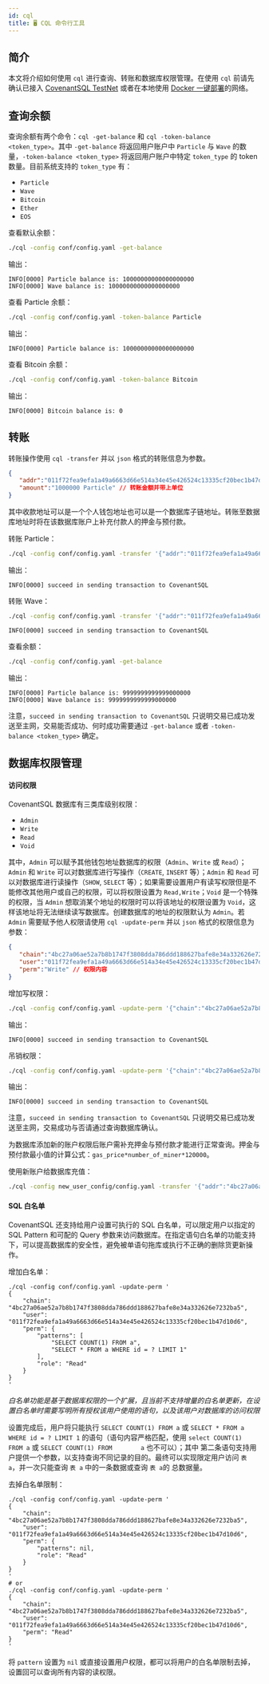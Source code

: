 ```yaml
---
id: cql
title: 🖥️ CQL 命令行工具
---
```


## 简介

本文将介绍如何使用 `cql` 进行查询、转账和数据库权限管理。在使用 `cql` 前请先确认已接入 [CovenantSQL TestNet](quickstart) 或者在本地使用 [Docker 一键部署](development)的网络。

## 查询余额

查询余额有两个命令：`cql -get-balance` 和 `cql -token-balance <token_type>`。其中 `-get-balance` 将返回用户账户中 `Particle` 与 `Wave` 的数量，`-token-balance <token_type>` 将返回用户账户中特定 `token_type` 的 token 数量。目前系统支持的 `token_type` 有：

- `Particle`
- `Wave`
- `Bitcoin`
- `Ether`
- `EOS`

查看默认余额：

```bash
./cql -config conf/config.yaml -get-balance
```

输出：

```
INFO[0000] Particle balance is: 10000000000000000000
INFO[0000] Wave balance is: 10000000000000000000
```

查看 Particle 余额：

```bash
./cql -config conf/config.yaml -token-balance Particle
```

输出：

```
INFO[0000] Particle balance is: 10000000000000000000
```

查看 Bitcoin 余额：

```bash
./cql -config conf/config.yaml -token-balance Bitcoin
```

输出：

```
INFO[0000] Bitcoin balance is: 0
```

## 转账

转账操作使用 `cql -transfer` 并以 `json` 格式的转账信息为参数。

```json
{
   "addr":"011f72fea9efa1a49a6663d66e514a34e45e426524c13335cf20bec1b47d10d6", // 收款地址
   "amount":"1000000 Particle" // 转账金额并带上单位
}
```

其中收款地址可以是一个个人钱包地址也可以是一个数据库子链地址。转账至数据库地址时将在该数据库账户上补充付款人的押金与预付款。

转账 Particle：

```bash
./cql -config conf/config.yaml -transfer '{"addr":"011f72fea9efa1a49a6663d66e514a34e45e426524c13335cf20bec1b47d10d6","amount":"1000000 Particle"}'
```

输出：

```
INFO[0000] succeed in sending transaction to CovenantSQL
```

转账 Wave：

```bash
./cql -config conf/config.yaml -transfer '{"addr":"011f72fea9efa1a49a6663d66e514a34e45e426524c13335cf20bec1b47d10d6","amount":"1000000 Wave"}'
```

```
INFO[0000] succeed in sending transaction to CovenantSQL
```

查看余额： 

```bash
./cql -config conf/config.yaml -get-balance
```

输出：

```
INFO[0000] Particle balance is: 9999999999999000000
INFO[0000] Wave balance is: 9999999999999000000
```

注意，`succeed in sending transaction to CovenantSQL` 只说明交易已成功发送至主网，交易能否成功、何时成功需要通过 `-get-balance` 或者 `-token-balance <token_type>` 确定。

## 数据库权限管理

#### 访问权限

CovenantSQL 数据库有三类库级别权限：

- `Admin`
- `Write`
- `Read`
- `Void`

其中，`Admin` 可以赋予其他钱包地址数据库的权限（`Admin`、`Write` 或 `Read`）；`Admin` 和 `Write` 可以对数据库进行写操作（`CREATE`, `INSERT` 等）；`Admin` 和 `Read` 可以对数据库进行读操作（`SHOW`, `SELECT` 等）；如果需要设置用户有读写权限但是不能修改其他用户或自己的权限，可以将权限设置为 `Read,Write`；`Void` 是一个特殊的权限，当 `Admin` 想取消某个地址的权限时可以将该地址的权限设置为 `Void`，这样该地址将无法继续读写数据库。创建数据库的地址的权限默认为 `Admin`。若 `Admin` 需要赋予他人权限请使用 `cql -update-perm` 并以 `json` 格式的权限信息为参数：

```json
{
   "chain":"4bc27a06ae52a7b8b1747f3808dda786ddd188627bafe8e34a332626e7232ba5", // 需要进行权限变更的数据库地址
   "user":"011f72fea9efa1a49a6663d66e514a34e45e426524c13335cf20bec1b47d10d6", // 需要赋予权限的钱包地址
   "perm":"Write" // 权限内容
}
```

增加写权限：

```bash
./cql -config conf/config.yaml -update-perm '{"chain":"4bc27a06ae52a7b8b1747f3808dda786ddd188627bafe8e34a332626e7232ba5","user":"011f72fea9efa1a49a6663d66e514a34e45e426524c13335cf20bec1b47d10d6","perm":"Write"}'
```

输出：

```
INFO[0000] succeed in sending transaction to CovenantSQL
```

吊销权限：

```bash
./cql -config conf/config.yaml -update-perm '{"chain":"4bc27a06ae52a7b8b1747f3808dda786ddd188627bafe8e34a332626e7232ba5","user": "011f72fea9efa1a49a6663d66e514a34e45e426524c13335cf20bec1b47d10d6","perm":"Void"}'
```

输出：

```
INFO[0000] succeed in sending transaction to CovenantSQL
```

注意，`succeed in sending transaction to CovenantSQL` 只说明交易已成功发送至主网，交易成功与否请通过查询数据库确认。

为数据库添加新的账户权限后账户需补充押金与预付款才能进行正常查询。押金与预付款最小值的计算公式：`gas_price*number_of_miner*120000`。

使用新账户给数据库充值：

```bash
./cql -config new_user_config/config.yaml -transfer '{"addr":"4bc27a06ae52a7b8b1747f3808dda786ddd188627bafe8e34a332626e7232ba5","amount":"90000000 Particle"}'
```

#### SQL 白名单

CovenantSQL 还支持给用户设置可执行的 SQL 白名单，可以限定用户以指定的 SQL Pattern 和可配的 Query 参数来访问数据库。在指定语句白名单的功能支持下，可以提高数据库的安全性，避免被单语句拖库或执行不正确的删除货更新操作。

增加白名单：

```shell
./cql -config conf/config.yaml -update-perm '
{
    "chain": "4bc27a06ae52a7b8b1747f3808dda786ddd188627bafe8e34a332626e7232ba5",
    "user": "011f72fea9efa1a49a6663d66e514a34e45e426524c13335cf20bec1b47d10d6",
    "perm": {
        "patterns": [
            "SELECT COUNT(1) FROM a",
            "SELECT * FROM a WHERE id = ? LIMIT 1"
        ],
        "role": "Read"
    }
}
'
```

*白名单功能是基于数据库权限的一个扩展，且当前不支持增量的白名单更新，在设置白名单时需要写明所有授权该用户使用的语句，以及该用户对数据库的访问权限*

设置完成后，用户将只能执行 `SELECT COUNT(1) FROM a` 或 `SELECT * FROM a WHERE id = ? LIMIT 1` 的语句（语句内容严格匹配，使用 `select COUNT(1) FROM a` 或 `SELECT COUNT(1) FROM        a` 也不可以）；其中 第二条语句支持用户提供一个参数，以支持查询不同记录的目的。最终可以实现限定用户访问 `表 a`，并一次只能查询 `表 a` 中的一条数据或查询 `表 a`的 总数据量。

去掉白名单限制：

```shell
./cql -config conf/config.yaml -update-perm '
{
    "chain": "4bc27a06ae52a7b8b1747f3808dda786ddd188627bafe8e34a332626e7232ba5",
    "user": "011f72fea9efa1a49a6663d66e514a34e45e426524c13335cf20bec1b47d10d6",
    "perm": {
        "patterns": nil,
        "role": "Read"
    }
}
'
# or
./cql -config conf/config.yaml -update-perm '
{
    "chain": "4bc27a06ae52a7b8b1747f3808dda786ddd188627bafe8e34a332626e7232ba5",
    "user": "011f72fea9efa1a49a6663d66e514a34e45e426524c13335cf20bec1b47d10d6",
    "perm": "Read"
}
'
```

将 `pattern` 设置为 `nil` 或直接设置用户权限，都可以将用户的白名单限制去掉，设置回可以查询所有内容的读权限。

